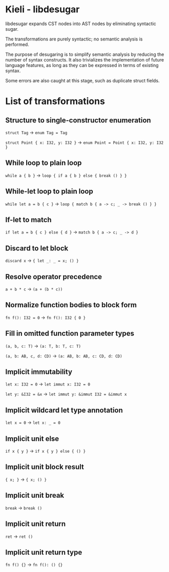 # Kieli - libdesugar

libdesugar expands CST nodes into AST nodes by eliminating syntactic sugar.

The transformations are purely syntactic; no semantic analysis is performed.

The purpose of desugaring is to simplify semantic analysis by reducing the number of syntax constructs.
It also trivializes the implementation of future language features, as long as they can be expressed in terms of existing syntax.

Some errors are also caught at this stage, such as duplicate struct fields.

# List of transformations

## Structure to single-constructor enumeration

`struct Tag` → `enum Tag = Tag`

`struct Point { x: I32, y: I32 }` → `enum Point = Point { x: I32, y: I32 }`

## While loop to plain loop

`while a { b }` → `loop { if a { b } else { break () } }`

## While-let loop to plain loop

`while let a = b { c }` → `loop { match b { a -> c; _ -> break () } }`

## If-let to match

`if let a = b { c } else { d }` → `match b { a -> c; _ -> d }`

## Discard to let block

`discard x` → `{ let _: _ = x; () }`

## Resolve operator precedence

`a + b * c` → `(a + (b * c))`

## Normalize function bodies to block form

`fn f(): I32 = 0` → `fn f(): I32 { 0 }`

## Fill in omitted function parameter types

`(a, b, c: T)` → `(a: T, b: T, c: T)`

`(a, b: AB, c, d: CD)` → `(a: AB, b: AB, c: CD, d: CD)`

## Implicit immutability

`let x: I32 = 0` → `let immut x: I32 = 0`

`let y: &I32 = &x` → `let immut y: &immut I32 = &immut x`

## Implicit wildcard let type annotation

`let x = 0` → `let x: _ = 0`

## Implicit unit else

`if x { y }` → `if x { y } else { () }`

## Implicit unit block result

`{ x; }` → `{ x; () }`

## Implicit unit break

`break` → `break ()`

## Implicit unit return

`ret` → `ret ()`

## Implicit unit return type

`fn f() {}` → `fn f(): () {}`

